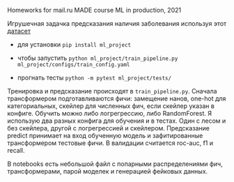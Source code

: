 Homeworks for mail.ru MADE course ML in production, 2021


Игрушечная задачка предсказания наличия заболевания используя этот [датасет](https://www.kaggle.com/ronitf/heart-disease-uci)

* для установки ```pip install ml_project```

* чтобы запустить ```python ml_project/train_pipeline.py ml_project/configs/train_config.yaml```

* прогнать тесты ```python -m pytest ml_project/tests/```

Тренировка и предсказание происходят в ```train_pipeline.py```. Сначала трансформером подготавливаются фичи: замещение нанов, one-hot для категориальных, скейлер для численных фич, если скейлер указан в конфиге. Обучить можно либо логрегрессию, либо RandomForest. Я использую два разных конфига для обучения и в тестах. Один с лесом и без скейлера, другой с логрегрессией и скейлером. Предсказание predict принимает на вход обученную модель и зафитированные трансформером тестовые фичи. В валидации считается roc-auc, f1 и recall.

В notebooks есть небольшой файл с попарными распределениями фич, трансформерами, парой моделек и генерацией фейковых данных.
